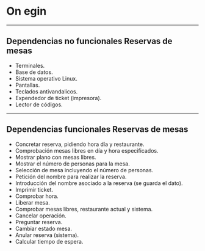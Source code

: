 # On egin

----------

## Dependencias no funcionales Reservas de mesas


* Terminales.
* Base de datos.
* Sistema operativo Linux.
* Pantallas.
* Teclados antivandalicos.
* Expendedor de ticket (impresora).
* Lector de códigos.

----------

## Dependencias funcionales Reservas de mesas

* Concretar reserva, pidiendo hora día y restaurante.
* Comprobación mesas libres en día y hora especificados.
* Mostrar plano con mesas libres.
* Mostrar el número de personas para la mesa.
* Selección de mesa incluyendo el número de personas.
* Petición del nombre para realizar la reserva.
* Introducción del nombre asociado a la reserva (se guarda el dato).
* Imprimir ticket.
* Comprobar hora.
* Liberar mesa.
* Comprobar mesas libres, restaurante actual y sistema.
* Cancelar operación.
* Preguntar reserva.
* Cambiar estado mesa.
* Anular reserva (sistema).
* Calcular tiempo de espera.

